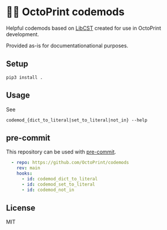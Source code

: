 # 👷‍♀️ OctoPrint codemods

Helpful codemods based on [LibCST](https://github.com/Instagram/LibCST/) created for use in OctoPrint development.

Provided as-is for documentationational purposes.

## Setup

    pip3 install .

## Usage

See

    codemod_{dict_to_literal|set_to_literal|not_in} --help

## pre-commit

This repository can be used with [pre-commit](https://pre-commit.com/).

``` yaml
  - repo: https://github.com/OctoPrint/codemods
    rev: main
    hooks:
      - id: codemod_dict_to_literal
      - id: codemod_set_to_literal
      - id: codemod_not_in
```

## License

MIT
